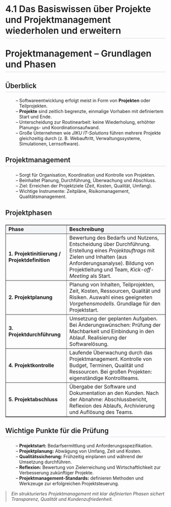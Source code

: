 # 4.1 Das Basiswissen über Projekte und Projektmanagement wiederholen und erweitern

<html>
<head>
<style>
h1, h2 {
  font-weight: 600;
  border-bottom: 2px solid #e5e7eb;
  padding-bottom: 6px;
  margin-top: 30px;
}
ul {
  margin-left: 20px;
  list-style-type: "– ";
}
blockquote {
  border-left: 4px solid #d1d5db;
  padding-left: 15px;
  color: #444;
  font-style: italic;
  margin: 15px 0;
}
</style>
</head>
<body>

<h1>Projektmanagement – Grundlagen und Phasen</h1>

<h2>Überblick</h2>
<ul>
  <li>Softwareentwicklung erfolgt meist in Form von <strong>Projekten</strong> oder Teilprojekten.</li>
  <li><strong>Projekte</strong> sind zeitlich begrenzte, einmalige Vorhaben mit definiertem Start und Ende.</li>
  <li>Unterscheidung zur Routinearbeit: keine Wiederholung, erhöhter Planungs- und Koordinationsaufwand.</li>
  <li>Große Unternehmen wie <em>JIKU IT-Solutions</em> führen mehrere Projekte gleichzeitig durch (z. B. Webauftritt, Verwaltungssysteme, Simulationen, Lernsoftware).</li>
</ul>

<h2>Projektmanagement</h2>
<ul>
  <li>Sorgt für Organisation, Koordination und Kontrolle von Projekten.</li>
  <li>Beinhaltet Planung, Durchführung, Überwachung und Abschluss.</li>
  <li>Ziel: Erreichen der Projektziele (Zeit, Kosten, Qualität, Umfang).</li>
  <li>Wichtige Instrumente: Zeitpläne, Risikomanagement, Qualitätsmanagement.</li>
</ul>

<h2>Projektphasen</h2>

<table border="1" cellspacing="0" cellpadding="6" style="border-collapse: collapse; width: 100%; margin-top: 10px;">
  <tr style="background:#f3f4f6; font-weight:bold;">
    <td>Phase</td>
    <td>Beschreibung</td>
  </tr>
  <tr>
    <td><strong>1. Projektinitiierung / Projektdefinition</strong></td>
    <td>Bewertung des Bedarfs und Nutzens, Entscheidung über Durchführung. Erstellung eines <em>Projektauftrags</em> mit Zielen und Inhalten (aus Anforderungsanalyse). Bildung von Projektleitung und Team, <em>Kick-off-Meeting</em> als Start.</td>
  </tr>
  <tr>
    <td><strong>2. Projektplanung</strong></td>
    <td>Planung von Inhalten, Teilprojekten, Zeit, Kosten, Ressourcen, Qualität und Risiken. Auswahl eines geeigneten <em>Vorgehensmodells</em>. Grundlage für den Projektstart.</td>
  </tr>
  <tr>
    <td><strong>3. Projektdurchführung</strong></td>
    <td>Umsetzung der geplanten Aufgaben. Bei Änderungswünschen: Prüfung der Machbarkeit und Einbindung in den Ablauf. Realisierung der Softwarelösung.</td>
  </tr>
  <tr>
    <td><strong>4. Projektkontrolle</strong></td>
    <td>Laufende Überwachung durch das Projektmanagement. Kontrolle von Budget, Terminen, Qualität und Ressourcen. Bei großen Projekten: eigenständige Kontrollteams.</td>
  </tr>
  <tr>
    <td><strong>5. Projektabschluss</strong></td>
    <td>Übergabe der Software und Dokumentation an den Kunden. Nach der Abnahme: Abschlussbericht, Reflexion des Ablaufs, Archivierung und Auflösung des Teams.</td>
  </tr>
</table>

<h2>Wichtige Punkte für die Prüfung</h2>
<ul>
  <li><strong>Projektstart:</strong> Bedarfsermittlung und Anforderungsspezifikation.</li>
  <li><strong>Projektplanung:</strong> Abwägung von Umfang, Zeit und Kosten.</li>
  <li><strong>Qualitätssicherung:</strong> Frühzeitig einplanen und während der Umsetzung durchführen.</li>
  <li><strong>Reflexion:</strong> Bewertung von Zielerreichung und Wirtschaftlichkeit zur Verbesserung zukünftiger Projekte.</li>
  <li><strong>Projektmanagement-Standards:</strong> definieren Methoden und Werkzeuge zur erfolgreichen Projektsteuerung.</li>
</ul>

<blockquote>
Ein strukturiertes Projektmanagement mit klar definierten Phasen sichert Transparenz, Qualität und Kundenzufriedenheit.
</blockquote>

</body>
</html>

